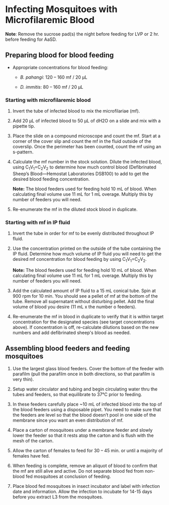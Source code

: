 # Infecting Mosquitoes with Microfilaremic Blood

**Note**: Remove the sucrose pad(s) the night before feeding for LVP or 2 hr. before feeding for AaSD.

## Preparing blood for blood feeding
- Appropriate concentrations for blood feeding:

  - *B. pahangi*: 120 – 160 mf / 20 µL

  - *D. immitis*: 80 – 160 mf / 20 µL

### Starting with microfilaremic blood

1. Invert the tube of infected blood to mix the microfilariae (mf).  

2. Add 20 µL of infected blood to 50 µL of dH2O on a slide and mix with a pipette tip.

3. Place the slide on a compound microscope and count the mf. Start at a corner of the cover slip and count the mf in the fluid outside of the coverslip. Once the perimeter has been counted, count the mf using an s-pattern.

4. Calculate the mf number in the stock solution. Dilute the infected blood, using C<sub>1</sub>V<sub>1</sub>=C<sub>2</sub>V<sub>2</sub> to determine how much control blood (Defibrinated Sheep’s Blood—Hemostat Laboratories DSB100) to add to get the desired blood feeding concentration.

    **Note:** The blood feeders used for feeding hold 10 mL of blood. When calculating final volume use 11 mL for 1 mL overage. Multiply this by number of feeders you will need.

5. Re-enumerate the mf in the diluted stock blood in duplicate.  

###  Starting with mf in IP fluid

1. Invert the tube in order for mf to be evenly distributed throughout IP fluid.

2. Use the concentration printed on the outside of the tube containing the IP fluid. Determine how much volume of IP fluid you will need to get the desired mf concentration for blood feeding by using C<sub>1</sub>V<sub>1</sub>=C<sub>2</sub>V<sub>2</sub>.

    **Note:**  The blood feeders used for feeding hold 10 mL of blood. When calculating final volume use 11 mL for 1 mL overage. Multiply this by number of feeders you will need.

3. Add the calculated amount of IP fluid to a 15 mL conical tube. Spin at 900 rpm for 10 min. You should see a pellet of mf at the bottom of the tube. Remove all supernatant without disturbing pellet. Add the final volume of blood you desire (11 mL x the number o feeders).

4. Re-enumerate the mf in blood in duplicate to verify that it is within target concentration for the designated species (see target concentrations above). If concentration is off, re-calculate dilutions based on the new numbers and add defibrinated sheep's blood as needed.

## Assembling blood feeders and feeding mosquitoes

1. Use the largest glass blood feeders. Cover the bottom of the feeder with parafilm (pull the parafilm once in both directions, so that parafilm is very thin).

2. Setup water circulator and tubing and begin circulating water thru the tubes and feeders, so that equilibrate to 37°C prior to feeding.
 
3. In these feeders carefully place ~10 mL of infected blood into the top of the blood feeders using a disposable pipet. You need to make sure that the feeders are level so that the blood doesn’t pool in one side of the membrane since you want an even distribution of mf.

4. Place a carton of mosquitoes under a membrane feeder and slowly lower the feeder so that it rests atop the carton and is flush with the mesh of the carton.

5. Allow the carton of females to feed for 30 – 45 min. or until a majority of females have fed.

6. When feeding is complete, remove an aliquot of blood to confirm that the mf are still alive and active. Do not separate blood fed from non-blood fed mosquitoes at conclusion of feeding.

7. Place blood fed mosquitoes in insect incubator and label with infection date and information. Allow the infection to incubate for 14-15 days before you extract L3 from the mosquitoes.  
